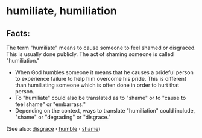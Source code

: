 # humiliate, humiliation #

## Facts: ##

The term "humiliate" means to cause someone to feel shamed or disgraced. This is usually done publicly. The act of shaming someone is called "humiliation." 

* When God humbles someone it means that he causes a prideful person to experience failure to help him overcome his pride. This is different than humiliating someone which is often done in order to hurt that person.
* To "humiliate" could also be translated as to "shame" or to "cause to feel shame" or "embarrass."
* Depending on the context, ways to translate "humiliation" could include, "shame" or "degrading" or "disgrace."

(See also: [disgrace](../other/disgrace.md) **·** [humble](../other/humble.md) **·** [shame](../other/shame.md))

